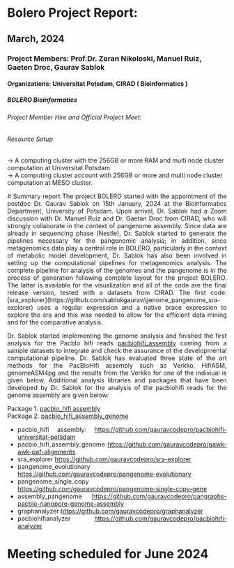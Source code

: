 # Bolero Project Report:
## March, 2024
### Project Members: Prof.Dr. Zoran Nikoloski, Manuel Ruiz, Gaeten Droc, Gaurav Sablok
#### Organizations: Universitat Potsdam, CIRAD ( Bioinformatics )
##### BOLERO Bioinformatics
###### Project Member Hire and Official Project Meet: 
###### Resource Setup
   -> A computing cluster with the 256GB or more RAM and multi node cluster computation at Universitat Potsdam \
   -> A computing cluster account with 256GB or more and multi node cluster computation at MESO cluster.

<div align = "justify">
# Summary report
The project BOLERO started with the appointment of the postdoc Dr. Gaurav Sablok on 15th January, 2024 at the Bioinformatics Department, University of Potsdam. Upon arrival, Dr. Sablok had a Zoom discussion with Dr. Manuel Ruiz and Dr. Gaetan Droc from CIRAD, who will strongly collaborate in the context of pangenome assembly. Since data are already in sequencing phase (Nestle), Dr. Sablok started to generate the pipelines necessary for the pangenomic analysis; in addition, since metagenomics data play a central role in BOLERO, particularly in the context of metabolic model development, Dr. Sablok has also been involved in setting up the computational pipelines for metagenomics analysis. The complete pipeline for analysis of the genomes and the pangenome is in the process of generation following complete layout for the project BOLERO. The latter is available for the visualization and all of the code are the final release version, tested with a datasets from CIRAD. The first code: [sra_explorer](https://github.com/sablokgaurav/genome_pangenome_sra-explorer) uses a regular expression and a native brace expression to explore the sra and this was needed to allow for the efficient data mining and for the comparative analysis. 

Dr. Sablok started implementing the genome analysis and finished the first analysis for the PacbIo hifi reads [pacbiohifi_assembly](https://github.com/sablokgaurav/pacbiohifi_universitat_potsdam) coming from a sample datasets to integrate and check the assurance of the developmental computational pipeline. Dr. Sablok has evaluated three state of the art methods for the PacBioHifi assembly such as Verkko, HifiASM, genomeASM4pg and the results from the Verkko for one of the indiviual is given below. Additional analysis libraries and packages that have been developed by Dr. Sablok for the analysis of the pacbiohifi reads for the genome assembly are given below:

Package 1. [pacbio_hifi assembly](https://github.com/sablokgaurav/pacbiohifi_universitat_potsdam) \
Package 2. [pacbio_hifi_assembly_genome](https://github.com/sablokgaurav/gawk_awk_paf_aligned_genome_fractions) 

- pacbio_hifi assembly: https://github.com/gauravcodepro/pacbiohifi-universitat-potsdam 
- pacbio_hifi_assembly_genome https://github.com/gauravcodepro/gawk-awk-paf-alignments 
- sra_explorer https://github.com/gauravcodepro/sra-explorer 
- pangenome_evolutionary https://github.com/gauravcodepro/pangenome-evolutionary 
- pangenome_single_copy https://github.com/gauravcodepro/pangenome-single-copy-gene 
- assembly_pangenome https://github.com/gauravcodepro/pangraphs-pacbio-nanopore-genome-assembly 
- graphanalyzer https://github.com/gauravcodepro/graphanalyzer
- pacbiohifianalyzer https://github.com/gauravcodepro/pacbiohifi-analyzer

# Meeting scheduled for June 2024 
